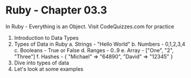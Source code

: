 # Ruby - Chapter 03.3

In Ruby - Everything is an Object.
Visit CodeQuizzes.com for practice

1. Introduction to Data Types
2. Types of Data in Ruby
    a. Strings  - "Hello World"
    b. Numbers  - 0,1,2,3,4
    c. Booleans - True or False
    d. Ranges - 0..9
    e. Array -  ["One", "2", "Three"]
    f. Hashes - {
        "Michael" => "64890",
        "David" => "12345"
    }
2. Dive into types of data
3. Let's look at some examples
